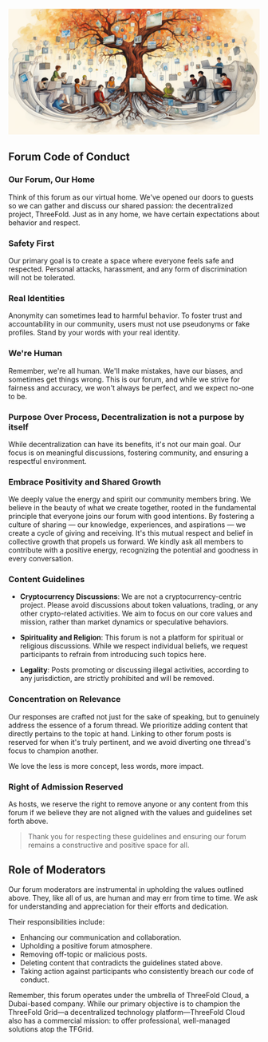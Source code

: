 ![](img/codeconduct.png)

## Forum Code of Conduct 

### Our Forum, Our Home

Think of this forum as our virtual home. We've opened our doors to guests so we can gather and discuss our shared passion: the decentralized project, ThreeFold. Just as in any home, we have certain expectations about behavior and respect.

### Safety First

Our primary goal is to create a space where everyone feels safe and respected. Personal attacks, harassment, and any form of discrimination will not be tolerated.

### Real Identities

Anonymity can sometimes lead to harmful behavior. To foster trust and accountability in our community, users must not use pseudonyms or fake profiles. Stand by your words with your real identity. 

### We're Human

Remember, we're all human. We'll make mistakes, have our biases, and sometimes get things wrong. 
This is our forum, and while we strive for fairness and accuracy, we won't always be perfect, and we expect no-one to be.

### Purpose Over Process, Decentralization is not a purpose by itself

While decentralization can have its benefits, it's not our main goal. Our focus is on meaningful discussions, fostering community, and ensuring a respectful environment.

### Embrace Positivity and Shared Growth

We deeply value the energy and spirit our community members bring. We believe in the beauty of what we create together, rooted in the fundamental principle that everyone joins our forum with good intentions. By fostering a culture of sharing — our knowledge, experiences, and aspirations — we create a cycle of giving and receiving. It's this mutual respect and belief in collective growth that propels us forward. We kindly ask all members to contribute with a positive energy, recognizing the potential and goodness in every conversation.

### Content Guidelines

- **Cryptocurrency Discussions**: We are not a cryptocurrency-centric project. Please avoid discussions about token valuations, trading, or any other crypto-related activities. We aim to focus on our core values and mission, rather than market dynamics or speculative behaviors.

- **Spirituality and Religion**: This forum is not a platform for spiritual or religious discussions. While we respect individual beliefs, we request participants to refrain from introducing such topics here.
  
- **Legality**: Posts promoting or discussing illegal activities, according to any jurisdiction, are strictly prohibited and will be removed.

### Concentration on Relevance

Our responses are crafted not just for the sake of speaking, but to genuinely address the essence of a forum thread. We prioritize adding content that directly pertains to the topic at hand. Linking to other forum posts is reserved for when it's truly pertinent, and we avoid diverting one thread's focus to champion another.

We love the less is more concept, less words, more impact.

### Right of Admission Reserved

As hosts, we reserve the right to remove anyone or any content from this forum if we believe they are not aligned with the values and guidelines set forth above.



> Thank you for respecting these guidelines and ensuring our forum remains a constructive and positive space for all.

## Role of Moderators

Our forum moderators are instrumental in upholding the values outlined above. They, like all of us, are human and may err from time to time. We ask for understanding and appreciation for their efforts and dedication.

Their responsibilities include:

- Enhancing our communication and collaboration.
- Upholding a positive forum atmosphere.
- Removing off-topic or malicious posts.
- Deleting content that contradicts the guidelines stated above.
- Taking action against participants who consistently breach our code of conduct.

Remember, this forum operates under the umbrella of ThreeFold Cloud, a Dubai-based company. While our primary objective is to champion the ThreeFold Grid—a decentralized technology platform—ThreeFold Cloud also has a commercial mission: to offer professional, well-managed solutions atop the TFGrid.